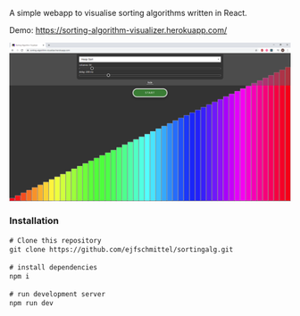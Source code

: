 A simple webapp to visualise sorting algorithms written in React.

Demo: https://sorting-algorithm-visualizer.herokuapp.com/

<img src="public/demo_screenshot.png">

### Installation 

```
# Clone this repository
git clone https://github.com/ejfschmittel/sortingalg.git

# install dependencies
npm i

# run development server
npm run dev
```
